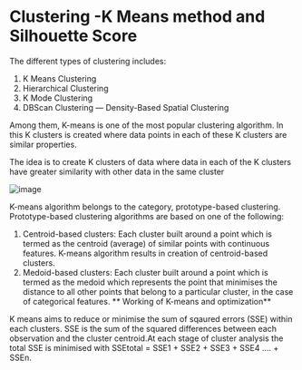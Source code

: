 # Clustering -K Means method and Silhouette Score 
The different types of clustering includes:
1. K Means Clustering
2. Hierarchical Clustering
3. K Mode Clustering
4. DBScan Clustering — Density-Based Spatial Clustering

Among them, K-means is one of the most popular clustering algorithm. In this K clusters is created where data points in each of these K clusters are similar properties.

The idea is to create K clusters of data where data in each of the K clusters have greater similarity with other data in the same cluster

![image](https://user-images.githubusercontent.com/86583187/173986667-167a36d8-475d-4301-a665-02c2f6d1852b.png)


K-means algorithm belongs to the category, prototype-based clustering. Prototype-based clustering algorithms are based on one of the following: 

1. Centroid-based clusters: Each cluster built around a point which is termed as the centroid (average) of similar points with continuous features. K-means algorithm results in creation of centroid-based clusters.
2. Medoid-based clusters: Each cluster built around a point which is termed as the medoid which represents the point that minimises the distance to all other points that belong to a particular cluster, in the case of categorical features.
**
Working of K-means and optimization**

K means aims to reduce or minimise the sum of sqaured errors (SSE) within each clusters. SSE is the sum of the squared differences between each observation and the cluster centroid.At each stage of cluster analysis the total SSE is minimised with SSEtotal = SSE1 + SSE2 + SSE3 + SSE4 ….  + SSEn.
